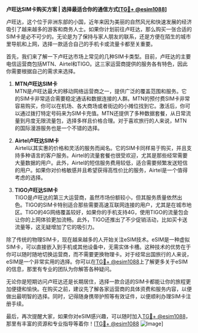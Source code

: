 **卢旺达SIM卡购买方案 | 选择最适合你的通信方式[[TG💪+ @esim1088](https://t.me/s/esim1088)]**

卢旺达，这个位于非洲东部的小国，近年来因为美丽的自然风光和快速发展的经济吸引了越来越多的游客和商务人士。如果你计划前往卢旺达，那么购买一张合适的SIM卡是必不可少的。无论是为了保持与家人朋友的联系，还是方便在陌生的城市里导航和上网，选择一款适合自己的手机卡或流量卡都至关重要。

首先，我们来了解一下卢旺达市场上常见的几种SIM卡类型。目前，卢旺达的主要电信运营商包括MTN、Airtel和TIGO。这三家运营商提供的服务各有特色，因此你需要根据自己的需求来选择。

1. **MTN卢旺达SIM卡**  
   MTN是卢旺达最大的移动网络运营商之一，提供广泛的覆盖范围和服务。它的SIM卡非常适合需要稳定通话和数据连接的人群。MTN的预付费SIM卡非常容易购买，你可以在机场、各大商场或者街边的小摊位找到它。激活后，你可以通过拨打特定号码来为SIM卡充值。MTN还提供了多种数据套餐，从日常流量到月度无限流量包，选择多样且价格合理。对于喜欢旅行的人来说，MTN的国际漫游服务也是一个不错的选择。

2. **Airtel卢旺达SIM卡**  
   Airtel以其实惠的价格和灵活的服务而闻名。它的SIM卡同样易于购买，并且支持多种语言的客户服务。Airtel的流量套餐也很受欢迎，尤其是那些经常需要大量数据的用户。此外，Airtel的短信服务费用较低，适合需要频繁发送短信的用户。如果你对价格敏感并且希望获得高性价比的服务，Airtel是一个值得考虑的选择。

3. **TIGO卢旺达SIM卡**  
   TIGO是卢旺达的第三大运营商，虽然市场份额较小，但其服务质量依然出色。TIGO的SIM卡特别适合那些需要高速互联网连接的用户，尤其是在城市地区。TIGO的4G网络覆盖较好，如果你的手机支持4G，使用TIGO的流量包会让你的上网体验更加流畅。此外，TIGO还推出了不少促销活动，比如买卡送流量等，这无疑增加了它的吸引力。

除了传统的物理SIM卡，现在越来越多的人开始关注eSIM技术。eSIM是一种虚拟SIM卡，可以直接嵌入到手机或其他设备中，无需实体卡槽。这种技术的优势在于你可以随时随地切换运营商，而不需要更换物理卡。对于经常出国旅行的人来说，eSIM是一个非常实用的选择。你可以在[TG💪+ @esim1088](https://t.me/s/esim1088)上了解更多关于eSIM的信息，那里有专业的团队为你解答各种疑问。

无论你是短期访问卢旺达还是长期居住，选择一款合适的SIM卡都能让你的旅程更加便捷和愉快。在购买之前，建议先了解各家运营商的具体资费和服务内容，以便做出最明智的选择。同时，记得随身携带护照等有效证件，以便顺利办理SIM卡注册手续。

最后，再次提醒大家，如果你对eSIM感兴趣，可以随时加入[TG💪+ @esim1088](https://t.me/s/esim1088)，那里有丰富的资源和专业指导等着你！[[TG💪+ @esim1088](https://t.me/s/esim1088) ![Image](https://i.postimg.cc/4NQfJmqS/Snipaste-2025-05-13-00-14-12.png)]